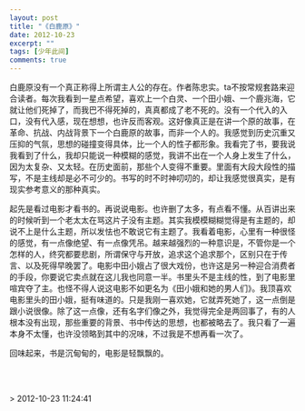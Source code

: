 ```yaml
---
layout: post
title: "《白鹿原》"
date: 2012-10-23
excerpt: ""
tags: [少年此间]
comments: true
---
```


<p>白鹿原没有一个真正称得上所谓主人公的存在。作者陈忠实。ta不按常规套路来迎合读者。每次我看到一星点希望，喜欢上一个白灵、一个田小娥、一个鹿兆海，它就让他们死掉了，而我巴不得死掉的，真真都成了老不死的。没有一个代入的入口，没有代入感，现在想想，也许反而客观。这好像真正是在讲一个原的故事，在革命、抗战、内战背景下一个白鹿原的故事，而非一个人的。我感觉到历史沉重又压抑的气氛，思想的碰撞变得具体，比一个人的性子都形象。我看完了书，要我说我看到了什么，我却只能说一种模糊的感觉，我讲不出在一个人身上发生了什么，因为太复杂、又太轻。在历史面前，那些个人变得不重要。里面有大段大段性的描写，不是主线却是必不可少的。书写的时不时神叨叨的，却让我感觉很真实，是有现实参考意义的那种真实。</p><p>起先是看过电影才看书的。再说说电影。也许删了太多，有点看不懂。从百讲出来的时候听到一个老太太在骂这片子没有主题。其实我模模糊糊觉得是有主题的，却说不上是什么主题，所以发怯也不敢说它有主题了。我看着电影，心里有一种很怪的感觉，有一点像绝望、有一点像凭吊。越来越强烈的一种意识是，不管你是一个怎样的人，终究都要悲剧，所谓保守与开放，追求这个追求那个，区别只在于传言、以及死得早晚罢了。电影中田小娥占了很大戏份，也许这是另一种迎合消费者的手段，你要说它卖点就在这儿我也同意一半。书里头不是主线的性，到了电影里喧宾夺了主。也怪不得人说这电影不如更名为《田小娥和她的男人们》。我顶喜欢电影里头的田小娥，挺有味道的。只是我刚一喜欢她，它就弄死她了，这一点倒是跟小说很像。除了这一点像，还有名字们像之外，我觉得完全是两回事了，有的人根本没有出现，那些重要的背景、书中传达的思想，也都被略去了。我只看了一遍本身不太懂，也许没领略到其中的况味，不过我是不想再看一次了。</p><p>回味起来，书是沉甸甸的，电影是轻飘飘的。</p>
<p><br><br></p>> 2012-10-23 11:24:41
